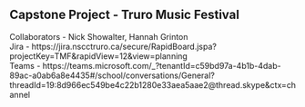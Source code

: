 <h2>Capstone Project - Truro Music Festival</h2>
Collaborators - Nick Showalter, Hannah Grinton<br>
Jira - https://jira.nscctruro.ca/secure/RapidBoard.jspa?projectKey=TMF&rapidView=12&view=planning<br>
Teams - https://teams.microsoft.com/_?tenantId=c59bd97a-4b1b-4dab-89ac-a0ab6a8e4435#/school/conversations/General?threadId=19:8d966ec549be4c22b1280e33aea5aae2@thread.skype&ctx=channel
